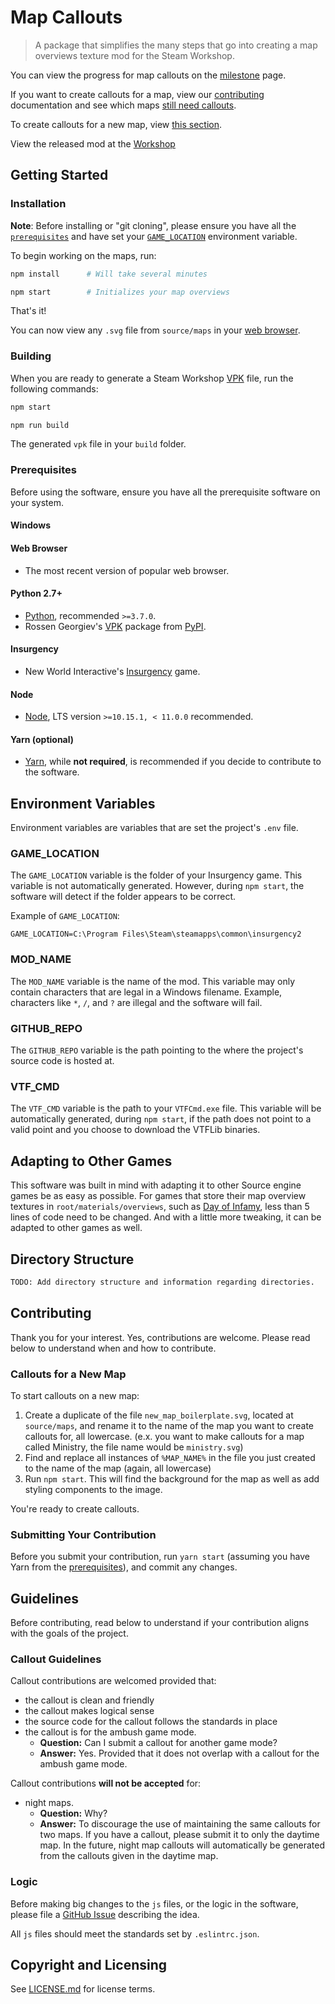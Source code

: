 # Map Callouts

> A package that simplifies the many steps that go into creating a map overviews
> texture mod for the Steam Workshop.

You can view the progress for map callouts on the
[milestone](https://github.com/MaximDevoir/insurgency-map-callouts/milestone/1)
page.

If you want to create callouts for a map, view our [contributing](#contributing)
documentation and see which maps [still need
callouts](https://github.com/MaximDevoir/insurgency-map-callouts/issues?q=is%3Aopen+is%3Aissue+label%3Acallouts).

To create callouts for a new map, view [this section](#callouts-for-a-new-map).

View the released mod at the
[Workshop](https://steamcommunity.com/sharedfiles/filedetails/?id=1690177643)

## Getting Started

### Installation

**Note**: Before installing or "git cloning", please ensure you have all the
[`prerequisites`](#prerequisites) and have set your
[`GAME_LOCATION`](#game_location) environment variable.

To begin working on the maps, run:

```bash
npm install      # Will take several minutes

npm start        # Initializes your map overviews
```

That's it!

You can now view any `.svg` file from `source/maps` in your [web browser](#web-browser).

### Building

When you are ready to generate a Steam Workshop
[VPK](https://developer.valvesoftware.com/wiki/VPK) file, run the following
commands:

```bash
npm start

npm run build
```

The generated `vpk` file in your `build` folder.

### Prerequisites

Before using the software, ensure you have all the prerequisite software on your
system.

#### Windows

#### Web Browser

* The most recent version of popular web browser.

#### Python 2.7+

* [Python](https://www.python.org/downloads/), recommended `>=3.7.0`.
* Rossen Georgiev's [VPK](https://pypi.org/project/vpk/) package from
  [PyPI](https://pypi.org/).

#### Insurgency

* New World Interactive's
  [Insurgency](https://store.steampowered.com/app/222880/Insurgency/) game.

#### Node

* [Node](https://nodejs.org/en/download/), LTS version `>=10.15.1, < 11.0.0`
  recommended.

#### Yarn (optional)

* [Yarn](https://yarnpkg.com/lang/en/docs/install/), while **not required**, is
  recommended if you decide to contribute to the software.

## Environment Variables

Environment variables are variables that are set the project's `.env` file.

### GAME_LOCATION

The `GAME_LOCATION` variable is the folder of your Insurgency game. This
variable is not automatically generated. However, during `npm start`, the
software will detect if the folder appears to be correct.

Example of `GAME_LOCATION`:

```env
GAME_LOCATION=C:\Program Files\Steam\steamapps\common\insurgency2
```

### MOD_NAME

The `MOD_NAME` variable is the name of the mod. This variable may only contain
characters that are legal in a Windows filename. Example, characters like `*`,
`/`, and `?` are illegal and the software will fail.

### GITHUB_REPO

The `GITHUB_REPO` variable is the path pointing to the where the project's
source code is hosted at.

### VTF_CMD

The `VTF_CMD` variable is the path to your `VTFCmd.exe` file. This variable will
be automatically generated, during `npm start`, if the path does not point to a
valid point and you choose to download the VTFLib binaries.

## Adapting to Other Games

This software was built in mind with adapting it to other Source engine games be
as easy as possible. For games that store their map overview textures in
`root/materials/overviews`, such as [Day of
Infamy](https://store.steampowered.com/app/447820/Day_of_Infamy/), less than 5
lines of code need to be changed. And with a little more tweaking, it can be adapted
to other games as well.

## Directory Structure

```bash
TODO: Add directory structure and information regarding directories.
```

## Contributing

Thank you for your interest. Yes, contributions are welcome. Please read below
to understand when and how to contribute.

### Callouts for a New Map

To start callouts on a new map:

1. Create a duplicate of the file `new_map_boilerplate.svg`, located at
   `source/maps`, and rename it to the name of the map you want to create
   callouts for, all lowercase. (e.x. you want to make callouts for a map called
   Ministry, the file name would be `ministry.svg`)
2. Find and replace all instances of `%MAP_NAME%` in the file you just created
   to the name of the map (again, all lowercase)
3. Run `npm start`. This will find the background for the map as well as add
   styling components to the image.

You're ready to create callouts.

### Submitting Your Contribution

Before you submit your contribution, run `yarn start` (assuming you have Yarn
from the [prerequisites](#prerequisites)), and commit any changes.

## Guidelines

Before contributing, read below to understand if your contribution aligns with
the goals of the project.

### Callout Guidelines

Callout contributions are welcomed provided that:

* the callout is clean and friendly
* the callout makes logical sense
* the source code for the callout follows the standards in place
* the callout is for the ambush game mode. 
  * **Question:** Can I submit a callout for another game mode? 
  * **Answer:** Yes. Provided that it does not overlap with a callout for the
    ambush game mode.

Callout contributions **will not be accepted** for:

* night maps.  
  * **Question:** Why?
  * **Answer:** To discourage the use of maintaining the same callouts for two
    maps. If you have a callout, please submit it to only the daytime map. In
    the future, night map callouts will automatically be generated from the
    callouts given in the daytime map.

### Logic

Before making big changes to the `js` files, or the logic in the software,
please file a [GitHub Issue](./issue) describing the idea.

All `js` files should meet the standards set by `.eslintrc.json`.

## Copyright and Licensing

See [LICENSE.md](LICENSE.md) for license terms.
